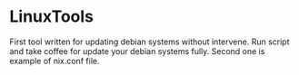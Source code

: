 # LinuxTools
First tool written for updating debian systems without intervene. Run script and take coffee for update your debian systems fully.
Second one is example of nix.conf file. 
